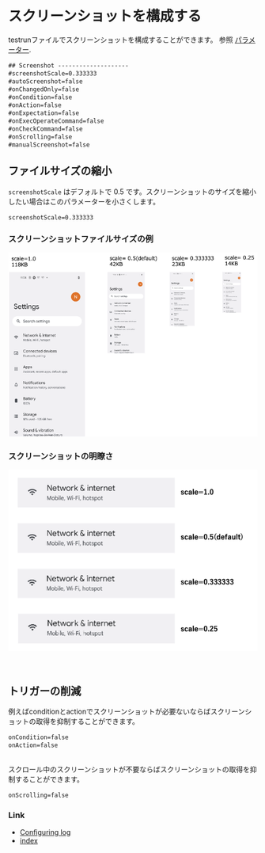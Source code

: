 # スクリーンショットを構成する

testrunファイルでスクリーンショットを構成することができます。
参照 [パラメーター](../../basic/parameter/parameters_ja.md).

```
## Screenshot --------------------
#screenshotScale=0.333333
#autoScreenshot=false
#onChangedOnly=false
#onCondition=false
#onAction=false
#onExpectation=false
#onExecOperateCommand=false
#onCheckCommand=false
#onScrolling=false
#manualScreenshot=false
```

## ファイルサイズの縮小

`screenshotScale` はデフォルトで 0.5 です。スクリーンショットのサイズを縮小したい場合はこのパラメーターを小さくします。

```
screenshotScale=0.333333
```

### スクリーンショットファイルサイズの例

![](../_images/screenshot_scale_and_size.png)

### スクリーンショットの明瞭さ

![](../_images/screenshot_clarity.png)

<br>

## トリガーの削減

例えばconditionとactionでスクリーンショットが必要ないならばスクリーンショットの取得を抑制することができます。

```
onCondition=false
onAction=false
```

<br>
スクロール中のスクリーンショットが不要ならばスクリーンショットの取得を抑制することができます。

```
onScrolling=false
```

### Link

- [Configuring log](configuring_log_ja.md)
- [index](../../index_ja.md)

